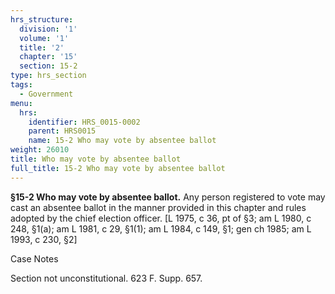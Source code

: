 ```yaml
---
hrs_structure:
  division: '1'
  volume: '1'
  title: '2'
  chapter: '15'
  section: 15-2
type: hrs_section
tags:
  - Government
menu:
  hrs:
    identifier: HRS_0015-0002
    parent: HRS0015
    name: 15-2 Who may vote by absentee ballot
weight: 26010
title: Who may vote by absentee ballot
full_title: 15-2 Who may vote by absentee ballot
---
```

**§15-2 Who may vote by absentee ballot.** Any person registered to vote may cast an absentee ballot in the manner provided in this chapter and rules adopted by the chief election officer. [L 1975, c 36, pt of §3; am L 1980, c 248, §1(a); am L 1981, c 29, §1(1); am L 1984, c 149, §1; gen ch 1985; am L 1993, c 230, §2]

Case Notes

Section not unconstitutional. 623 F. Supp. 657.